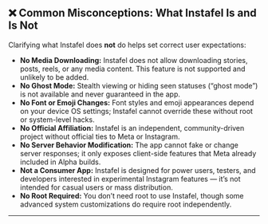 ## ❌ Common Misconceptions: What Instafel Is and Is Not

Clarifying what Instafel does **not** do helps set correct user expectations:

- **No Media Downloading:** Instafel does not allow downloading stories, posts, reels, or any media content. This feature is not supported and unlikely to be added.  
- **No Ghost Mode:** Stealth viewing or hiding seen statuses (“ghost mode”) is not available and never guaranteed in the app.  
- **No Font or Emoji Changes:** Font styles and emoji appearances depend on your device OS settings; Instafel cannot override these without root or system-level hacks.  
- **No Official Affiliation:** Instafel is an independent, community-driven project without official ties to Meta or Instagram.  
- **No Server Behavior Modification:** The app cannot fake or change server responses; it only exposes client-side features that Meta already included in Alpha builds.  
- **Not a Consumer App:** Instafel is designed for power users, testers, and developers interested in experimental Instagram features — it’s not intended for casual users or mass distribution.  
- **No Root Required:** You don’t need root to use Instafel, though some advanced system customizations do require root independently.

---